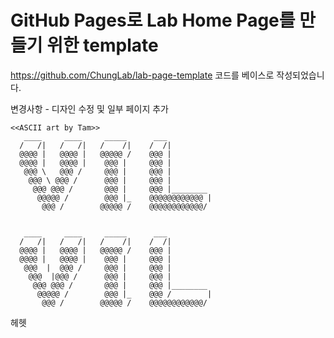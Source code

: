 # GitHub Pages로 Lab Home Page를 만들기 위한 template

https://github.com/ChungLab/lab-page-template
코드를 베이스로 작성되었습니다.

변경사항 - 디자인 수정 및 일부 페이지 추가

```
<<ASCII art by Tam>>
   ____     ____     _____      ___
  /   /|   /   /|   /    /|    /  /|
  @@@@ |   @@@@ |   @@@@@ /    @@@ |
  @@@@ |   @@@@ |    @@@ |     @@@ |
   @@@ \   @@@ /     @@@ |     @@@ |
    @@@ \ @@@ /      @@@ |     @@@ |
     @@@ @@@ /       @@@ |     @@@ |________
      @@@@@ /        @@@ |_    @@@@@@@@@@@@ |
       @@@ /        @@@@@ /    @@@@@@@@@@@@/


   ____     ____     _____      ___
  /   /|   /   /|   /    /|    /  /|
  @@@@ |   @@@@ |   @@@@@ /    @@@ |
  @@@@ |   @@@@ |    @@@ |     @@@ |
   @@@  |  @@@ /     @@@ |     @@@ |
    @@@  |@@@ /      @@@ |     @@@ |
     @@@ @@@ /       @@@ |     @@@ |________
      @@@@@ /        @@@ |_    @@@ /        |
       @@@ /        @@@@@ /    @@@@@@@@@@@@/
```
헤헷
